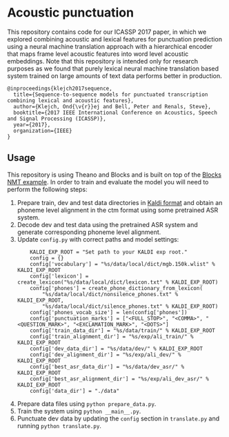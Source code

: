 # Acoustic punctuation

This repository contains code for our ICASSP 2017 paper, in which we explored combining acoustic and lexical features for punctuation prediction using a neural machine translation approach with a hierarchical encoder that maps frame level acoustic features into word level acoustic embeddings. Note that this repository is intended only for research purposes as we found that purely lexical neural machine translation based system trained on large amounts of text data performs better in production.

```
@inproceedings{klejch2017sequence,
  title={Sequence-to-sequence models for punctuated transcription combining lexical and acoustic features},
  author={Klejch, Ond{\v{r}}ej and Bell, Peter and Renals, Steve},
  booktitle={2017 IEEE International Conference on Acoustics, Speech and Signal Processing (ICASSP)},
  year={2017},
  organization={IEEE}
}
```

## Usage

This repository is using Theano and Blocks and is built on top of the [Blocks NMT example](https://github.com/mila-iqia/blocks-examples/tree/master/machine_translation). In order to train and evaluate the model you will need to perform the following steps:

1. Prepare train, dev and test data directories in [Kaldi format](https://kaldi-asr.org/doc/data_prep.html) and obtain an phoneme level alignment in the ctm format using some pretrained ASR system.
2. Decode dev and test data using the pretrained ASR system and generate corresponding phoneme level alignment.
3. Update `config.py` with correct paths and model settings:
    ```
        KALDI_EXP_ROOT = "Set path to your KALDI exp root."
        config = {}
        config['vocabulary'] = "%s/data/local/dict/mgb.150k.wlist" % KALDI_EXP_ROOT
        config['lexicon'] = create_lexicon("%s/data/local/dict/lexicon.txt" % KALDI_EXP_ROOT)
        config['phones'] = create_phone_dictionary_from_lexicon(
            "%s/data/local/dict/nonsilence_phones.txt" % KALDI_EXP_ROOT,
            "%s/data/local/dict/silence_phones.txt" % KALDI_EXP_ROOT)
        config['phones_vocab_size'] = len(config['phones'])
        config['punctuation_marks'] = ["<FULL_STOP>", "<COMMA>", "<QUESTION_MARK>", "<EXCLAMATION_MARK>", "<DOTS>"]
        config['train_data_dir'] = "%s/data/train/" % KALDI_EXP_ROOT
        config['train_alignment_dir'] = "%s/exp/ali_train/" % KALDI_EXP_ROOT
        config['dev_data_dir'] = "%s/data/dev/" % KALDI_EXP_ROOT
        config['dev_alignment_dir'] = "%s/exp/ali_dev/" % KALDI_EXP_ROOT
        config['best_asr_data_dir'] = "%s/data/dev_asr/" % KALDI_EXP_ROOT
        config['best_asr_alignment_dir'] = "%s/exp/ali_dev_asr/" % KALDI_EXP_ROOT
        config['data_dir'] = "./data"
    ```
3. Prepare data files using `python prepare_data.py`.
4. Train the system using `python __main__.py`.
5. Punctuate dev data by updating the `config` section in `translate.py` and running `python translate.py`.
